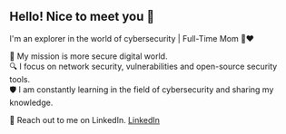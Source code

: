 ##  Hello! Nice to meet you 👋

I'm an explorer in the world of cybersecurity | Full-Time Mom 👶❤

🎯 My mission is more secure digital world.      
🔍 I focus on network security, vulnerabilities and open-source security tools.    
🛡️ I am constantly learning in the field of cybersecurity and sharing my knowledge.    

🤝 Reach out to me on LinkedIn. [LinkedIn](www.linkedin.com/in/elifsokel)
